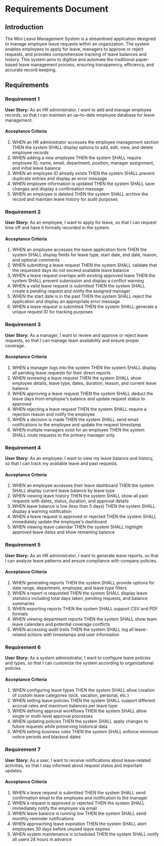 # Requirements Document

## Introduction

The Mini Leave Management System is a streamlined application designed to manage employee leave requests within an organization. The system enables employees to apply for leave, managers to approve or reject requests, and provides comprehensive tracking of leave balances and history. This system aims to digitize and automate the traditional paper-based leave management process, ensuring transparency, efficiency, and accurate record-keeping.

## Requirements

### Requirement 1

**User Story:** As an HR administrator, I want to add and manage employee records, so that I can maintain an up-to-date employee database for leave management.

#### Acceptance Criteria

1. WHEN an HR administrator accesses the employee management section THEN the system SHALL display options to add, edit, view, and delete employee records
2. WHEN adding a new employee THEN the system SHALL require employee ID, name, email, department, position, manager assignment, and initial leave balance
3. WHEN an employee ID already exists THEN the system SHALL prevent duplicate entries and display an error message
4. WHEN employee information is updated THEN the system SHALL save changes and display a confirmation message
5. WHEN an employee is deleted THEN the system SHALL archive the record and maintain leave history for audit purposes

### Requirement 2

**User Story:** As an employee, I want to apply for leave, so that I can request time off and have it formally recorded in the system.

#### Acceptance Criteria

1. WHEN an employee accesses the leave application form THEN the system SHALL display fields for leave type, start date, end date, reason, and optional comments
2. WHEN submitting a leave request THEN the system SHALL validate that the requested days do not exceed available leave balance
3. WHEN a leave request overlaps with existing approved leave THEN the system SHALL prevent submission and display a conflict warning
4. WHEN a valid leave request is submitted THEN the system SHALL create a pending request and notify the assigned manager
5. WHEN the start date is in the past THEN the system SHALL reject the application and display an appropriate error message
6. WHEN a leave request is submitted THEN the system SHALL generate a unique request ID for tracking purposes

### Requirement 3

**User Story:** As a manager, I want to review and approve or reject leave requests, so that I can manage team availability and ensure proper coverage.

#### Acceptance Criteria

1. WHEN a manager logs into the system THEN the system SHALL display all pending leave requests for their direct reports
2. WHEN reviewing a leave request THEN the system SHALL show employee details, leave type, dates, duration, reason, and current leave balance
3. WHEN approving a leave request THEN the system SHALL deduct the leave days from employee's balance and update request status to approved
4. WHEN rejecting a leave request THEN the system SHALL require a rejection reason and notify the employee
5. WHEN a decision is made THEN the system SHALL send email notifications to the employee and update the request timestamp
6. WHEN multiple managers exist for an employee THEN the system SHALL route requests to the primary manager only

### Requirement 4

**User Story:** As an employee, I want to view my leave balance and history, so that I can track my available leave and past requests.

#### Acceptance Criteria

1. WHEN an employee accesses their leave dashboard THEN the system SHALL display current leave balance by leave type
2. WHEN viewing leave history THEN the system SHALL show all past requests with dates, status, duration, and approval details
3. WHEN leave balance is low (less than 5 days) THEN the system SHALL display a warning notification
4. WHEN a leave request is approved or rejected THEN the system SHALL immediately update the employee's dashboard
5. WHEN viewing leave calendar THEN the system SHALL highlight approved leave dates and show remaining balance

### Requirement 5

**User Story:** As an HR administrator, I want to generate leave reports, so that I can analyze leave patterns and ensure compliance with company policies.

#### Acceptance Criteria

1. WHEN generating reports THEN the system SHALL provide options for date range, department, employee, and leave type filters
2. WHEN a report is requested THEN the system SHALL display leave statistics including total days taken, pending requests, and balance summaries
3. WHEN exporting reports THEN the system SHALL support CSV and PDF formats
4. WHEN viewing department reports THEN the system SHALL show team leave calendars and potential coverage conflicts
5. WHEN accessing audit trails THEN the system SHALL log all leave-related actions with timestamps and user information

### Requirement 6

**User Story:** As a system administrator, I want to configure leave policies and types, so that I can customize the system according to organizational policies.

#### Acceptance Criteria

1. WHEN configuring leave types THEN the system SHALL allow creation of custom leave categories (sick, vacation, personal, etc.)
2. WHEN setting leave policies THEN the system SHALL support different accrual rates and maximum balances per leave type
3. WHEN defining approval workflows THEN the system SHALL allow single or multi-level approval processes
4. WHEN updating policies THEN the system SHALL apply changes to future requests while preserving historical data
5. WHEN setting business rules THEN the system SHALL enforce minimum notice periods and blackout dates

### Requirement 7

**User Story:** As a user, I want to receive notifications about leave-related activities, so that I stay informed about request status and important updates.

#### Acceptance Criteria

1. WHEN a leave request is submitted THEN the system SHALL send confirmation email to the employee and notification to the manager
2. WHEN a request is approved or rejected THEN the system SHALL immediately notify the employee via email
3. WHEN leave balance is running low THEN the system SHALL send monthly reminder notifications
4. WHEN approaching leave expiration THEN the system SHALL alert employees 30 days before unused leave expires
5. WHEN system maintenance is scheduled THEN the system SHALL notify all users 24 hours in advance
